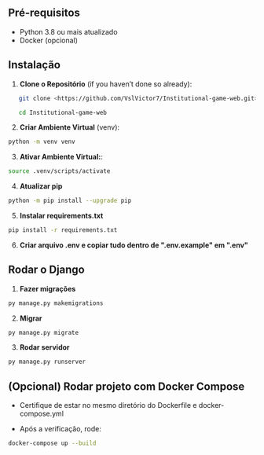 ## Pré-requisitos

- Python 3.8 ou mais atualizado
- Docker (opcional)

## Instalação

1. **Clone o Repositório** (if you haven’t done so already):
```bash
   git clone <https://github.com/VslVictor7/Institutional-game-web.git>

   cd Institutional-game-web
```

2. **Criar Ambiente Virtual** (venv):

```bash
python -m venv venv
```

3. **Ativar Ambiente Virtual:**:
```bash
source .venv/scripts/activate
```

4. **Atualizar pip**
```bash
python -m pip install --upgrade pip
```

5. **Instalar requirements.txt**
```bash
pip install -r requirements.txt
```

6. **Criar arquivo .env e copiar tudo dentro de ".env.example" em ".env"**

## Rodar o Django

1. **Fazer migrações**
```bash
py manage.py makemigrations
```

2. **Migrar**
```bash
py manage.py migrate
```

3. **Rodar servidor**
```bash
py manage.py runserver
```

## (Opcional) Rodar projeto com Docker Compose

- Certifique de estar no mesmo diretório do Dockerfile e docker-compose.yml

- Após a verificação, rode:
```bash
docker-compose up --build
```